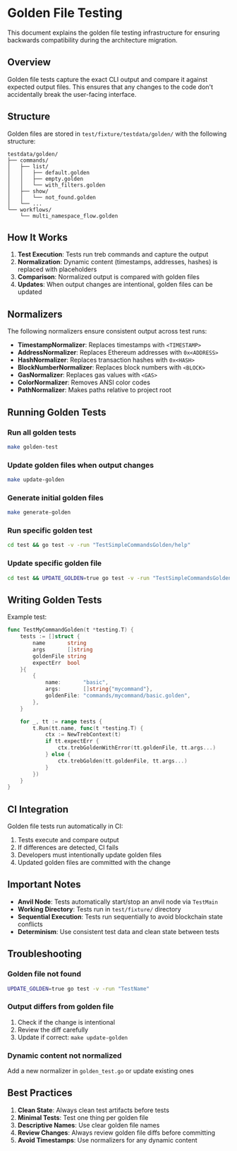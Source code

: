 # Golden File Testing

This document explains the golden file testing infrastructure for ensuring backwards compatibility during the architecture migration.

## Overview

Golden file tests capture the exact CLI output and compare it against expected output files. This ensures that any changes to the code don't accidentally break the user-facing interface.

## Structure

Golden files are stored in `test/fixture/testdata/golden/` with the following structure:

```
testdata/golden/
├── commands/
│   ├── list/
│   │   ├── default.golden
│   │   ├── empty.golden
│   │   └── with_filters.golden
│   ├── show/
│   │   └── not_found.golden
│   └── ...
└── workflows/
    └── multi_namespace_flow.golden
```

## How It Works

1. **Test Execution**: Tests run treb commands and capture the output
2. **Normalization**: Dynamic content (timestamps, addresses, hashes) is replaced with placeholders
3. **Comparison**: Normalized output is compared with golden files
4. **Updates**: When output changes are intentional, golden files can be updated

## Normalizers

The following normalizers ensure consistent output across test runs:

- **TimestampNormalizer**: Replaces timestamps with `<TIMESTAMP>`
- **AddressNormalizer**: Replaces Ethereum addresses with `0x<ADDRESS>`
- **HashNormalizer**: Replaces transaction hashes with `0x<HASH>`
- **BlockNumberNormalizer**: Replaces block numbers with `<BLOCK>`
- **GasNormalizer**: Replaces gas values with `<GAS>`
- **ColorNormalizer**: Removes ANSI color codes
- **PathNormalizer**: Makes paths relative to project root

## Running Golden Tests

### Run all golden tests
```bash
make golden-test
```

### Update golden files when output changes
```bash
make update-golden
```

### Generate initial golden files
```bash
make generate-golden
```

### Run specific golden test
```bash
cd test && go test -v -run "TestSimpleCommandsGolden/help"
```

### Update specific golden file
```bash
cd test && UPDATE_GOLDEN=true go test -v -run "TestSimpleCommandsGolden/help"
```

## Writing Golden Tests

Example test:

```go
func TestMyCommandGolden(t *testing.T) {
    tests := []struct {
        name       string
        args       []string
        goldenFile string
        expectErr  bool
    }{
        {
            name:       "basic",
            args:       []string{"mycommand"},
            goldenFile: "commands/mycommand/basic.golden",
        },
    }

    for _, tt := range tests {
        t.Run(tt.name, func(t *testing.T) {
            ctx := NewTrebContext(t)
            if tt.expectErr {
                ctx.trebGoldenWithError(tt.goldenFile, tt.args...)
            } else {
                ctx.trebGolden(tt.goldenFile, tt.args...)
            }
        })
    }
}
```

## CI Integration

Golden file tests run automatically in CI:

1. Tests execute and compare output
2. If differences are detected, CI fails
3. Developers must intentionally update golden files
4. Updated golden files are committed with the change

## Important Notes

- **Anvil Node**: Tests automatically start/stop an anvil node via `TestMain`
- **Working Directory**: Tests run in `test/fixture/` directory
- **Sequential Execution**: Tests run sequentially to avoid blockchain state conflicts
- **Determinism**: Use consistent test data and clean state between tests

## Troubleshooting

### Golden file not found
```bash
UPDATE_GOLDEN=true go test -v -run "TestName"
```

### Output differs from golden file
1. Check if the change is intentional
2. Review the diff carefully
3. Update if correct: `make update-golden`

### Dynamic content not normalized
Add a new normalizer in `golden_test.go` or update existing ones

## Best Practices

1. **Clean State**: Always clean test artifacts before tests
2. **Minimal Tests**: Test one thing per golden file
3. **Descriptive Names**: Use clear golden file names
4. **Review Changes**: Always review golden file diffs before committing
5. **Avoid Timestamps**: Use normalizers for any dynamic content